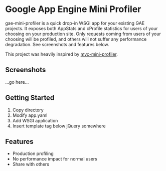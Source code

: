 # Google App Engine Mini Profiler

gae-mini-profiler is a quick drop-in WSGI app for your existing GAE projects. It exposes both AppStats and cProfile statistics for users of your choosing on your production site. Only requests coming from users of your choosing will be profiled, and others will not suffer any performance degradation. See screenshots and features below.

This project was heavily inspired by [mvc-mini-profiler](http://code.google.com/p/mvc-mini-profiler/).

## Screenshots

...go here...

## Getting Started

1. Copy directory
2. Modify app.yaml
3. Add WSGI application
4. Insert template tag below jQuery somewhere

## Features

* Production profiling
* No performance impact for normal users
* Share with others